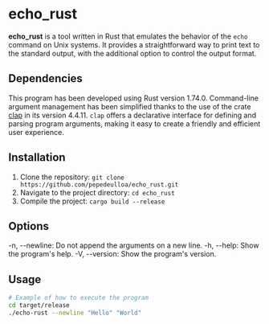 # echo_rust

**echo_rust** is a tool written in Rust that emulates the behavior of the `echo` command on Unix systems. It provides a straightforward way to print text to the standard output, with the additional option to control the output format.

## Dependencies

This program has been developed using Rust version 1.74.0. Command-line argument management has been simplified thanks to the use of the crate [clap](https://crates.io/crates/clap) in its version 4.4.11. `clap` offers a declarative interface for defining and parsing program arguments, making it easy to create a friendly and efficient user experience.

## Installation

1. Clone the repository: `git clone https://github.com/pepedeulloa/echo_rust.git`
2. Navigate to the project directory: `cd echo_rust`
3. Compile the project: `cargo build --release`

## Options

-n, --newline: Do not append the arguments on a new line.
-h, --help: Show the program's help.
-V, --version: Show the program's version.

## Usage

```bash
# Example of how to execute the program
cd target/release
./echo-rust --newline "Hello" "World"
